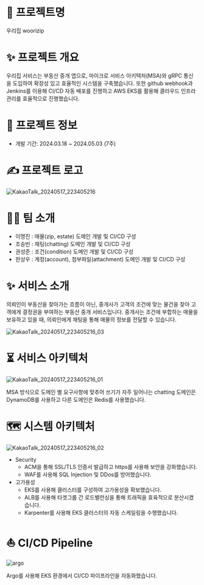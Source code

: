 # 📍 프로젝트명

우리집 woorizip

# ✨ 프로젝트 개요

우리집 서비스는 부동산 중개 앱으로, 마이크로 서비스 아키텍처(MSA)와 gRPC 통신을 도입하여 확장성 있고 효율적인 시스템을 구축했습니다. 또한 github webhook과 Jenkins를 이용해 CI/CD 자동 배포를 진행하고 AWS EKS를 활용해 클라우드 인프라 관리를 효율적으로 진행했습니다. 

# 💫 프로젝트 정보

- 개발 기간: 2024.03.18 ~ 2024.05.03 (7주)

# ✍️ 프로젝트 로고

![KakaoTalk_20240517_223405216](https://github.com/MJLee39/woorizip-zip/assets/115640392/b12d3a36-beba-4673-983c-c8e65f0cf7b2)

# 👩‍💻 팀 소개

- 이명진 : 매물(zip, estate) 도메인 개발 및 CI/CD 구성
- 조승빈 : 채팅(chatting) 도메인 개발 및 CI/CD 구성
- 권성준 : 조건(condition) 도메인 개발 및 CI/CD 구성
- 한상우 : 계정(account), 첨부파일(attachment) 도메인 개발 및 CI/CD 구성

# ✨ 서비스 소개
의뢰인이 부동산을 찾아가는 흐름이 아닌, 중개사가 고객의 조건에 맞는 물건을 찾아 고객에게 결정권을 부여하는 부동산 중개 서비스입니다. 중개사는 조건에 부합하는 매물을 보유하고 있을 때, 의뢰인에게 채팅을 통해 매물의 정보를 전달할 수 있습니다.

![KakaoTalk_20240517_223405216_03](https://github.com/MJLee39/woorizip-zip/assets/115640392/fa977bb4-98d9-4a47-add4-97b07b445a78)

# ⏳ 서비스 아키텍처

![KakaoTalk_20240517_223405216_01](https://github.com/MJLee39/woorizip-zip/assets/115640392/f8d75d5c-841f-4cd9-8c96-209774199025)

MSA 방식으로 도메인 별 요구사항에 맞추어 쓰기가 자주 일어나는 chatting 도메인은 DynamoDB를 사용하고 다른 도메인은 Redis를 사용했습니다.

# 🗺️ 시스템 아키텍처

![KakaoTalk_20240517_223405216_02](https://github.com/MJLee39/woorizip-zip/assets/115640392/8052e342-656e-4a8f-a93c-7d0308603f3f)

- Security
    - ACM을 통해 SSL/TLS 인증서 발급하고 https를 사용해 보안을 강화했습니다.
    - WAF를 사용해 SQL Injection 및 DDos를 방어했습니다.
- 고가용성
    - EKS를 사용해 클러스터를 구성하여 고가용성을 확보했습니다.
    - ALB를 사용해 타겟그룹 간 로드밸런싱을 통해 트래픽을 효육적으로 분산시켰습니다.
    - Karpenter를 사용해 EKS 클러스터의 자동 스케일링을 수행했습니다.
    

# ⛵ CI/CD Pipeline

![argo](https://github.com/MJLee39/woorizip-zip/assets/115640392/3621ca20-3d72-4985-8bd6-690cc1b0445c)

Argo를 사용해 EKS 환경에서 CI/CD 파이프라인을 자동화했습니다.
